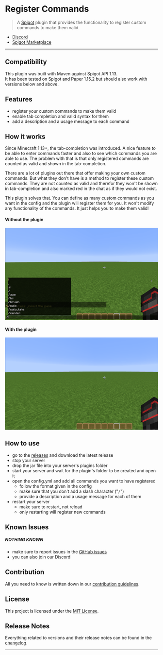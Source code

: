 # **Register Commands**

> A [Spigot] plugin that provides the functionality to register custom commands to make them valid.

- [Discord]
- [Spigot Marketplace]

---

## **Compatibility**
This plugin was built with Maven against Spigot API 1.13.<br>
It has been tested on Spigot and Paper 1.15.2 but should also work with versions below and above.


## **Features**

- register your custom commands to make them valid
- enable tab completion and valid syntax for them
- add a description and a usage message to each command


## **How it works**
Since Minecraft 1.13+, the tab-completion was introduced. A nice feature to be able to enter commands faster and also to see which commands you are able to use.
The problem with that is that only registered commands are counted as valid and shown in the tab-completion.

There are a lot of plugins out there that offer making your own custom commands. But what they don't have is a method to register these custom commands. They are not counted as valid and therefor they won't be shown in tab-completion and also marked red in the chat as if they would not exist.

This plugin solves that. You can define as many custom commands as you want in the config and the plugin will register them for you. It won't modify any functionality of the commands. It just helps you to make them valid!

#### Without the plugin
![withoutPlugin]

#### With the plugin
![withPlugin]


## **How to use**
- go to the [releases] and download the latest release
- stop your server
- drop the jar file into your server's plugins folder
- start your server and wait for the plugin's folder to be created and open it
- open the config.yml and add all commands you want to have registered
  - follow the format given in the config
  - make sure that you don't add a slash character ("`/`")
  - provide a description and a usage message for each of them
- restart your server
  - make sure to restart, not reload
  - only restarting will register new commands


## **Known Issues**

##### NOTHING KNOWN
- make sure to report issues in the [GitHub issues][Issues]
- you can also join our [Discord]


## **Contribution**

All you need to know is written down in our [contribution guidelines][Contribution].


## **License**

This project is licensed under the [MIT License][License].


## **Release Notes**

Everything related to versions and their release notes can be found in the [changelog][Changelog].

---

<!-- Links -->
[Spigot]: https://www.spigotmc.org/
[Discord]: https://discordapp.com/invite/Q3qxws6
[Spigot Marketplace]: https://www.spigotmc.org/
[releases]: https://github.com/RLNT/spigot-registercommands/releases
[WinRar]: https://www.win-rar.com/
[Issues]: https://github.com/RLNT/spigot-registercommands/issues
[Contribution]: CONTRIBUTING.md
[License]: LICENSE.md
[Changelog]: CHANGELOG.md

<!-- Images -->
[withoutPlugin]: images/withoutPlugin.gif
[withPlugin]: images/withPlugin.gif
